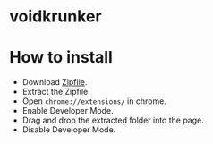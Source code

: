 # voidkrunker
# How to install
- Download [Zipfile](https://github.com/undefined-developer/voidkrunker/master/voidkrunker.zip).
- Extract the Zipfile.
- Open `chrome://extensions/` in chrome.
- Enable Developer Mode.
- Drag and drop the extracted folder into the page.
- Disable Developer Mode.
